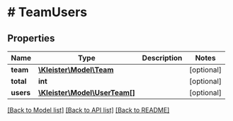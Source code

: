 # # TeamUsers

## Properties

Name | Type | Description | Notes
------------ | ------------- | ------------- | -------------
**team** | [**\Kleister\Model\Team**](Team.md) |  | [optional]
**total** | **int** |  | [optional]
**users** | [**\Kleister\Model\UserTeam[]**](UserTeam.md) |  | [optional]

[[Back to Model list]](../../README.md#models) [[Back to API list]](../../README.md#endpoints) [[Back to README]](../../README.md)
